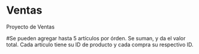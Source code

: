 # Ventas
Proyecto de Ventas

#Se pueden agregar hasta 5 artículos por órden. Se suman, y da el valor total. Cada artículo tiene su ID de producto y cada compra su respectivo ID.




















